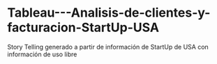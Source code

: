 # Tableau---Analisis-de-clientes-y-facturacion-StartUp-USA
Story Telling generado a partir de información de StartUp de USA con información de uso libre
